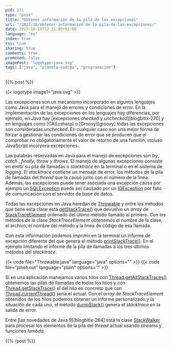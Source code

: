 ```yaml
---
pid: 271
type: "post"
title: "Obtener información de la pila de las excepciones"
url: "/2017/10/obtener-informacion-de-la-pila-de-las-excepciones/"
date: 2017-10-15T12:15:00+02:00
language: "es"
index: true
rss: true
sharing: true
comments: true
promoted: false
imagePost: "logotype:java.svg"
tags: ["java", "planeta-codigo", "programacion"]
---
```


{{% post %}}

{{< logotype image1="java.svg" >}}

Las excepciones son un mecanismo incorporado en algunos lenguajes como Java para el manejo de errores y condiciones de error. En la implementación de las excepciones en los lenguajes hay diferencias, por ejemplo, en Java hay [excepciones _checked_ y _unchecked_][blogbitix-270] y en lenguajes como [C#][csharp] o [Groovy][groovy] todas las excepciones son consideradas _unchecked_. En cualquier caso son una mejor forma de forzar a gestionar las condiciones de error que se producen que el comprobar no obligatoriamente el valor de retorno de una función, incluso JavaScript incorpora excepciones.

Las palabras reservadas en Java para el manejo de excepciones son _try_, _catch_ , _finally_, _throw_ y _throws_. El manejo de algunas excepciones consiste en emitir su pila de llamadas o _stacktrace_ en la terminal o en el sistema de _logging_. El _stacktrace_ contiene un mensaje de error, los métodos de la pila de llamadas del _thread_ que la causó junto con el número de la línea. Además, las excepciones puede tener asociada una excepción causa por ejemplo un [SQLException](javadoc9:java/sql/SQLException.html) puede ser causado por un [IOException](javadoc9:java/io/IOException.html) por fallo de comunicación con el servidor de base de datos.

Todas las excepciones en Java heredan de [Throwable](javadoc9:java/lang/Throwable.html) y entre los métodos que tiene esta clase está [getStackTrace()](javadoc9:java/lang/Throwable.html#getStackTrace--) que devuelve un _array_ de [StackTraceElement](javadoc9:java/lang/StackTraceElement.html) ordenado del último método llamado al primero. Con los métodos de la clase _StackTraceElement_ obtenemos el nombre de la clase, el archivo, el nombre del método y la linea de código de esa llamada.

Con esta información podemos imprimir en la terminal un informe de excepción diferente del que genera el método [printStackTrace()](javadoc9:java/lang/Throwable.html#printStackTrace--). En el ejemplo limitando el informe de la pila de llamadas a los tres últimos métodos del _stacktrace_.

{{< code file="Throwable.java" language="java" options="" >}}
{{< code file="jshell.out" language="plain" options="" >}}

Si en una aplicación manejamos varios hilos con [Thread.getAllStackTraces()](javadoc9:java/lang/Thread.html#getAllStackTraces--) obtenemos las pilas de llamadas de todos los hilos y con [Thread.getStackTrace()](javadoc9:java/lang/Thread.html#getStackTrace--) el del hilo en concreto que con [Thread.currentThread()](javadoc9:java/lang/Thread.html#currentThread--) sería el actual. Con el _array_ de _StackTraceElement_ obtenidos de los hilos podemos obtener un informe personalizado y la situación de cada uno, el método [dumpStack()](javadoc9:java/lang/Thread.html#dumpStack--) genera el _stacktrace_ en la salida de error.

Entre [las novedades de Java 9][blogbitix-264] está la clase [StackWalker](javadoc9:java/lang/StackWalker.html) para procesar los elementos de la pila del _thread_ actual usando _streams_ y funciones _lambda_.

{{% /post %}}

